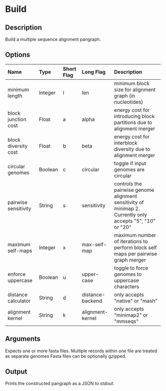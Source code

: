# Build

## Description
Build a multiple sequence alignment pangraph.

## Options
| Name                 | Type    | Short Flag | Long Flag        | Description                                                                                               |
| :------------------- | :------ | :--------- | :--------------- | :-------------------------------------------------------------------------------------------------------- |
| minimum length       | Integer | l          | len              | minimum block size for alignment graph (in nucleotides)                                                   |
| block junction cost  | Float   | a          | alpha            | energy cost for introducing block partitions due to alignment merger                                      |
| block diversity cost | Float   | b          | beta             | energy cost for interblock diversity due to alignment merger                                              |
| circular genomes     | Boolean | c          | circular         | toggle if input genomes are circular                                                                      |
| pairwise sensitivity | String  | s          | sensitivity      | controls the pairwise genome alignment sensitivity of minimap 2. Currently only accepts "5", "10" or "20" |
| maximum self-maps    | Integer | x          | max-self-map     | maximum number of iterations to perform block self maps per pairwise graph merger                         |
| enforce uppercase    | Boolean | u          | upper-case       | toggle to force genomes to uppercase characters                                                           |
| distance calculator  | String  | d          | distance-backend | only accepts "native" or "mash"                                                                           |
| alignment kernel     | String  | k          | alignment-kernel | only accepts "minimap2" or "mmseqs"                                                                       |

## Arguments
Expects one or more fasta files.
Multiple records within one file are treated as separate genomes
Fasta files can be optionally gzipped.

## Output
Prints the constructed pangraph as a JSON to _stdout_.
